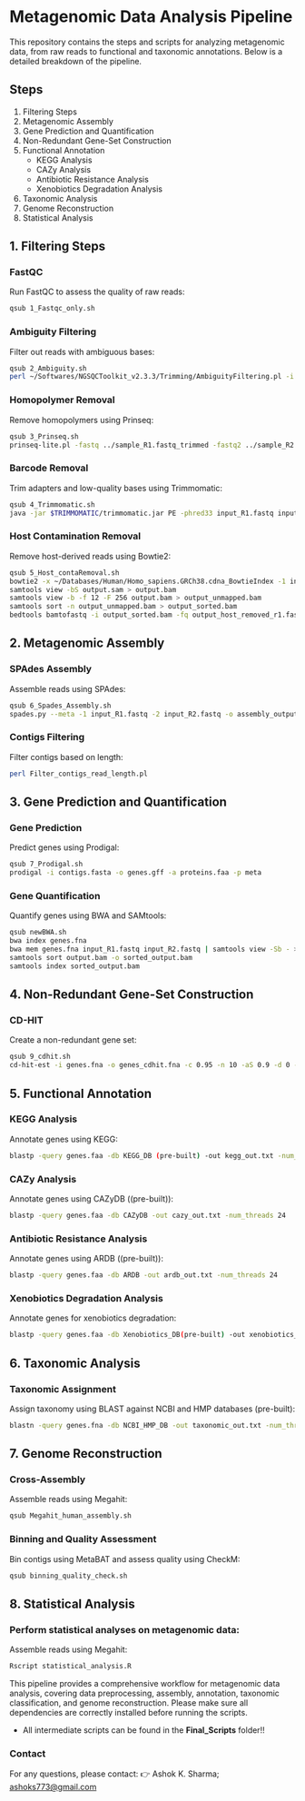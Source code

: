 # Metagenomic Data Analysis Pipeline

This repository contains the steps and scripts for analyzing metagenomic data, from raw reads to functional and taxonomic annotations. Below is a detailed breakdown of the pipeline.

## Steps
1. Filtering Steps  
2. Metagenomic Assembly  
3. Gene Prediction and Quantification  
4. Non-Redundant Gene-Set Construction  
5. Functional Annotation  
   - KEGG Analysis  
   - CAZy Analysis  
   - Antibiotic Resistance Analysis  
   - Xenobiotics Degradation Analysis  
6. Taxonomic Analysis  
7. Genome Reconstruction  
8. Statistical Analysis  

## 1. Filtering Steps
### FastQC
Run FastQC to assess the quality of raw reads:
```bash
qsub 1_Fastqc_only.sh
```
### Ambiguity Filtering
Filter out reads with ambiguous bases:
```bash
qsub 2_Ambiguity.sh
perl ~/Softwares/NGSQCToolkit_v2.3.3/Trimming/AmbiguityFiltering.pl -i ../sample_R1.fastq -irev ../sample_R2.fastq -c 1 -t5 -t3
```

### Homopolymer Removal
Remove homopolymers using Prinseq:
```bash
qsub 3_Prinseq.sh
prinseq-lite.pl -fastq ../sample_R1.fastq_trimmed -fastq2 ../sample_R2.fastq_trimmed -custom_params "AAT 10;T 70%;A 15;G 70%;C 15"
```

### Barcode Removal
Trim adapters and low-quality bases using Trimmomatic:
```bash
qsub 4_Trimmomatic.sh
java -jar $TRIMMOMATIC/trimmomatic.jar PE -phred33 input_R1.fastq input_R2.fastq output_R1_P.fq output_R1_U.fq output_R2_P.fq output_R2_U.fq ILLUMINACLIP:$TRIMMOMATIC/adapters/TruSeq2-PE.fa:2:40:15 LEADING:10 TRAILING:10 SLIDINGWINDOW:10:20 MINLEN:80
```

### Host Contamination Removal
Remove host-derived reads using Bowtie2:
```bash
qsub 5_Host_contaRemoval.sh
bowtie2 -x ~/Databases/Human/Homo_sapiens.GRCh38.cdna_BowtieIndex -1 input_R1.fastq -2 input_R2.fastq -S output.sam
samtools view -bS output.sam > output.bam
samtools view -b -f 12 -F 256 output.bam > output_unmapped.bam
samtools sort -n output_unmapped.bam > output_sorted.bam
bedtools bamtofastq -i output_sorted.bam -fq output_host_removed_r1.fastq -fq2 output_host_removed_r2.fastq
```

## 2. Metagenomic Assembly
### SPAdes Assembly
Assemble reads using SPAdes:
```bash
qsub 6_Spades_Assembly.sh
spades.py --meta -1 input_R1.fastq -2 input_R2.fastq -o assembly_output
```
### Contigs Filtering
Filter contigs based on length:
```bash
perl Filter_contigs_read_length.pl
```

## 3. Gene Prediction and Quantification
### Gene Prediction
Predict genes using Prodigal:
```bash
qsub 7_Prodigal.sh
prodigal -i contigs.fasta -o genes.gff -a proteins.faa -p meta
```
### Gene Quantification
Quantify genes using BWA and SAMtools:
```bash
qsub newBWA.sh
bwa index genes.fna
bwa mem genes.fna input_R1.fastq input_R2.fastq | samtools view -Sb - > output.bam
samtools sort output.bam -o sorted_output.bam
samtools index sorted_output.bam
```

## 4. Non-Redundant Gene-Set Construction
### CD-HIT
Create a non-redundant gene set:
```bash
qsub 9_cdhit.sh
cd-hit-est -i genes.fna -o genes_cdhit.fna -c 0.95 -n 10 -aS 0.9 -d 0 -T 48 -M 60000
```

## 5. Functional Annotation
### KEGG Analysis
Annotate genes using KEGG:
```bash
blastp -query genes.faa -db KEGG_DB (pre-built) -out kegg_out.txt -num_threads 24
```
### CAZy Analysis
Annotate genes using CAZyDB ((pre-built)):
```bash
blastp -query genes.faa -db CAZyDB -out cazy_out.txt -num_threads 24
```
### Antibiotic Resistance Analysis
Annotate genes using ARDB ((pre-built)):
```bash
blastp -query genes.faa -db ARDB -out ardb_out.txt -num_threads 24
```
### Xenobiotics Degradation Analysis
Annotate genes for xenobiotics degradation:
```bash
blastp -query genes.faa -db Xenobiotics_DB(pre-built) -out xenobiotics_out.txt -num_threads 24
```

## 6. Taxonomic Analysis
### Taxonomic Assignment
Assign taxonomy using BLAST against NCBI and HMP databases (pre-built):
```bash
blastn -query genes.fna -db NCBI_HMP_DB -out taxonomic_out.txt -num_threads 50
```

## 7. Genome Reconstruction
### Cross-Assembly
Assemble reads using Megahit:
```bash
qsub Megahit_human_assembly.sh
```
### Binning and Quality Assessment
Bin contigs using MetaBAT and assess quality using CheckM:
```bash
qsub binning_quality_check.sh
```

## 8. Statistical Analysis
### Perform statistical analyses on metagenomic data:
Assemble reads using Megahit:
```bash
Rscript statistical_analysis.R
```
This pipeline provides a comprehensive workflow for metagenomic data analysis, covering data preprocessing, assembly, annotation, taxonomic classification, and genome reconstruction. Please make sure all dependencies are correctly installed before running the scripts. 
- All intermediate scripts can be found in the **Final_Scripts** folder!!

### Contact
For any questions, please contact: 👉 Ashok K. Sharma; ashoks773@gmail.com
